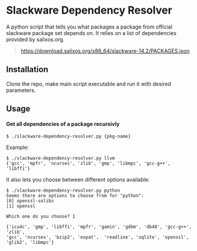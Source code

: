 # Slackware Dependency Resolver

A python script that tells you what packages a package from official slackware package set depends on.
It relies on a list of dependencies provided by salixos.org.

> https://download.salixos.org/x86_64/slackware-14.2/PACKAGES.json


## Installation

Clone the repo, make main script executable and run it with desired parameters.

## Usage

#### Get all dependencies of a package recursivly

    $ ./slackware-dependency-resolver.py {pkg-name}

Example:

    $ ./slackware-dependency-resolver.py llvm
    {'gcc', 'mpfr', 'ncurses', 'zlib', 'gmp', 'libmpc', 'gcc-g++', 'libffi'}

It also lets you choose between different options available:

    $ ./slackware-dependency-resolver.py python
    Seems there are options to choose from for "python":
    [0] openssl-solibs
    [1] openssl

    Which one do you choose? 1
    
    {'icu4c', 'gmp', 'libffi', 'mpfr', 'gamin', 'gdbm', 'db48', 'gcc-g++', 'zlib',
    'gcc', 'ncurses', 'bzip2', 'expat',  'readline', 'sqlite', 'openssl', 'glib2', 'libmpc'}
